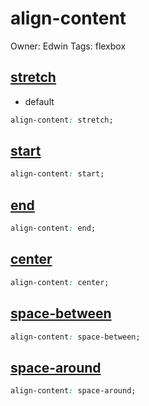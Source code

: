 # align-content

Owner: Edwin
Tags: flexbox

## [stretch](https://codepen.io/edwinshi1021/pen/dyaMdmP)

- default

```css
align-content: stretch;

```

## [start](https://codepen.io/edwinshi1021/pen/dyaMZvN)

```css
align-content: start;
```

## [end](https://codepen.io/edwinshi1021/pen/LYqNOJy)

```css
align-content: end;
```

## [center](https://codepen.io/edwinshi1021/pen/ZEwWaON)

```css
align-content: center;
```

## [space-between](https://codepen.io/edwinshi1021/pen/OJdNOaB)

```css
align-content: space-between;
```

## [space-around](https://codepen.io/edwinshi1021/pen/MWLyQQB)

```css
align-content: space-around;
```